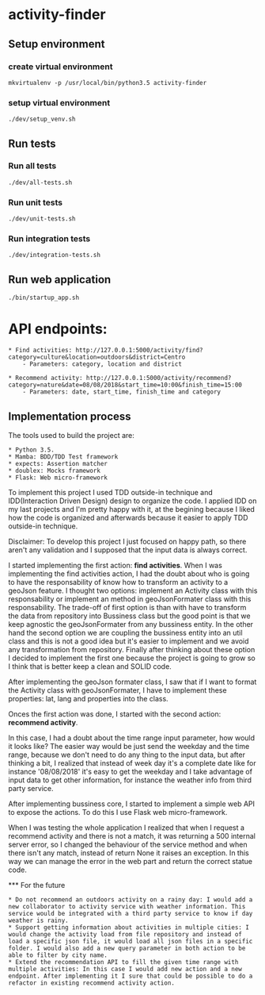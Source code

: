 # activity-finder

## Setup environment

### create virtual environment

```shellscript
mkvirtualenv -p /usr/local/bin/python3.5 activity-finder
```

### setup virtual environment

```shellscript
./dev/setup_venv.sh
```

## Run tests

### Run all tests

```shellscript
./dev/all-tests.sh
```
### Run unit tests

```shellscript
./dev/unit-tests.sh
```
### Run integration tests

```shellscript
./dev/integration-tests.sh
```

## Run web application
```shellscript
./bin/startup_app.sh
```
# API endpoints:

    * Find activities: http://127.0.0.1:5000/activity/find?category=culture&location=outdoors&district=Centro
        - Parameters: category, location and district

    * Recommend activity: http://127.0.0.1:5000/activity/recommend?category=nature&date=08/08/2018&start_time=10:00&finish_time=15:00
        - Parameters: date, start_time, finish_time and category



## Implementation process

The tools used to build the project are:

    * Python 3.5.
    * Mamba: BDD/TDD Test framework
    * expects: Assertion matcher
    * doublex: Mocks framework
    * Flask: Web micro-framework

To implement this project I used TDD outside-in technique and IDD(Interaction Driven Design) design to organize the code.
I applied IDD on my last projects and I'm pretty happy with it, at the begining because I liked how the code is organized and afterwards because it easier to apply TDD outside-in technique.

Disclaimer: To develop this project I just focused on happy path, so there aren't any validation and I supposed that the input data is always correct.

I started implementing the first action: **find activities**.
When I was implementing the find activities action, I had the doubt about who is going to have the responsability of know how to transform an activity to a geoJson feature.
I thought two options: implement an Activity class with this responsability or implement an method in geoJsonFormater class with this responsability. The trade-off of first option is
than with have to transform the data from repository into Bussiness class but the good point is that we keep agnostic the geoJsonFormater from any bussiness entity. In the other hand
the second option we are coupling the bussiness entity into an util class and this is not a good idea but it's easier to implement and we avoid any transformation from repository.
Finally after thinking about these option I decided to implement the first one because the project is going to grow so I think that is better keep a clean and SOLID code.

After implementing the geoJson formater class, I saw that if I want to format the Activity class with geoJsonFormater, I have to implement these properties: lat, lang and properties into the class.

Onces the first action was done, I started with the second action: **recommend activity**.

In this case, I had a doubt about the time range input parameter, how would it looks like? The easier way would be just send the weekday and the time range, because we don't need to do any thing to the input data, but after thinking a bit, I realized that instead of week day it's a complete date like for instance '08/08/2018' it's easy to get the weekday and I take advantage of input data to get other information, for instance the weather info from third party service.

After implementing bussiness core, I started to implement a simple web API to expose the actions. To do this I use Flask web micro-framework.

When I was testing the whole application I realized that when I request a recommend activity and there is not a match, it was returning a 500 internal server error, so I changed the behaviour of the service method and when there isn't any match, instead of return None it raises an exception. In this way we can manage the error in the web part and return the correct statue code.

*** For the future

    * Do not recommend an outdoors activity on a rainy day: I would add a new collaborator to activity service with weather information. This service would be integrated with a third party service to know if day weather is rainy.
    * Support getting information about activities in multiple cities: I would change the activity load from file repository and instead of load a specific json file, it would load all json files in a specific folder. I would also add a new query parameter in both action to be able to filter by city name.
    * Extend the recommendation API to fill the given time range with multiple activities: In this case I would add new action and a new endpoint. After implementing it I sure that could be possible to do a refactor in existing recommend activity action.




